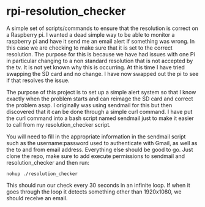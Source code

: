 # rpi-resolution_checker
A simple set of scripts/commands to ensure that the resolution is correct on a Raspberry pi.  I wanted a dead simple way to be able to monitor a raspberry pi and have it send me an email alert if something was wrong.  In this case we are checking to make sure that it is set to the correct resolution.  The purpose for this is because we have had issues with one Pi in particular changing to a non standard resolution that is not accepted by the tv.  It is not yet known why this is occurring.  At this time I have tried swapping the SD card and no change.  I have now swapped out the pi to see if that resolves the issue.

The purpose of this project is to set up a simple alert system so that I know exactly when the problem starts and can reimage the SD card and correct the problem asap.  I originally was using sendmail for this but then discovered that it can be done through a simple curl command.  I have put the curl command into a bash script named sendmail just to make it easier to call from my resolution_checker script. 

You will need to fill in the appropriate information in the sendmail script such as the username:password used to authenticate with Gmail, as well as the to and from email address.  Everything else should be good to go.  Just clone the repo, make sure to add execute permissions to sendmail and resolution_checker and then run:

<code>nohup ./resolution_checker</code>

This should run our check every 30 seconds in an infinite loop.  If when it goes through the loop it detects something other than 1920x1080, we should receive an email.

